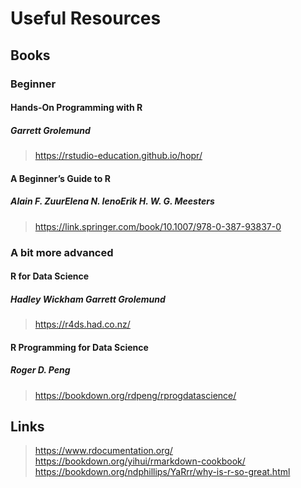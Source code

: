 # Useful Resources

## Books

### Beginner

#### Hands-On Programming with R
##### Garrett Grolemund
> https://rstudio-education.github.io/hopr/

#### A Beginner’s Guide to R
##### Alain F. ZuurElena N. IenoErik H. W. G. Meesters
> https://link.springer.com/book/10.1007/978-0-387-93837-0


### A bit more advanced

#### R for Data Science
##### Hadley Wickham Garrett Grolemund
> https://r4ds.had.co.nz/

#### R Programming for Data Science
##### Roger D. Peng
> https://bookdown.org/rdpeng/rprogdatascience/

## Links
> https://www.rdocumentation.org/
> https://bookdown.org/yihui/rmarkdown-cookbook/
> https://bookdown.org/ndphillips/YaRrr/why-is-r-so-great.html
